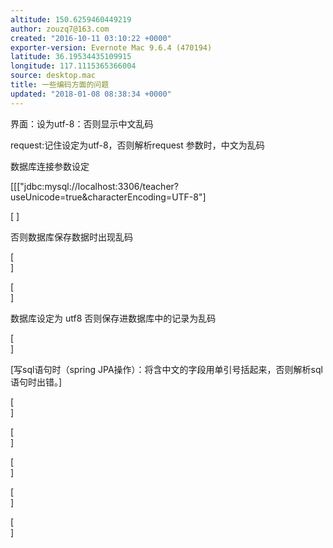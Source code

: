 ```yaml
---
altitude: 150.6259460449219
author: zouzq7@163.com
created: "2016-10-11 03:10:22 +0000"
exporter-version: Evernote Mac 9.6.4 (470194)
latitude: 36.19534435109915
longitude: 117.1115365366004
source: desktop.mac
title: 一些编码方面的问题
updated: "2018-01-08 08:38:34 +0000"
---
```


<div>

界面：设为utf-8：否则显示中文乱码

</div>

<div>

request:记住设定为utf-8，否则解析request 参数时，中文为乱码

</div>

<div>

数据库连接参数设定

</div>

<div>

[[[\"jdbc:mysql://localhost:3306/teacher?useUnicode=true&characterEncoding=UTF-8\"] 

</div>

<div>

[ ] 

</div>

<div>

否则数据库保存数据时出现乱码

</div>

<div>

[\
] 

</div>

<div>

[\
] 

</div>

<div>

数据库设定为 utf8 否则保存进数据库中的记录为乱码

</div>

<div>

[\
] 

</div>

<div>

[写sql语句时（spring
JPA操作）：将含中文的字段用单引号括起来，否则解析sql语句时出错。] 

</div>

<div>

[\
] 

</div>

<div>

[\
] 

</div>

<div>

[\
] 

</div>

<div>

[\
] 

</div>

<div>

[\
] 

</div>
